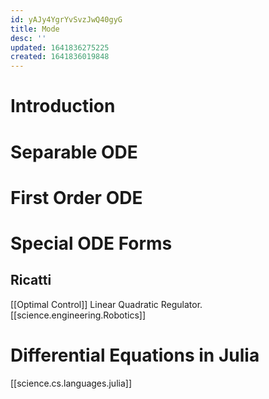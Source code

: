 ```yaml
---
id: yAJy4YgrYvSvzJwQ40gyG
title: Mode
desc: ''
updated: 1641836275225
created: 1641836019848
---
```



# Introduction

# Separable ODE

# First Order ODE

# Special ODE Forms
## Ricatti
[[Optimal Control]] Linear Quadratic Regulator.
[[science.engineering.Robotics]]


# Differential Equations in Julia
[[science.cs.languages.julia]]





